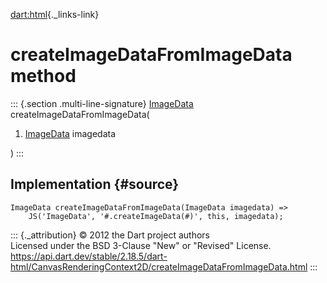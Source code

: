 [dart:html](../../dart-html/dart-html-library){._links-link}

createImageDataFromImageData method
===================================

::: {.section .multi-line-signature}
[ImageData](../imagedata-class) createImageDataFromImageData(

1.  [ImageData](../imagedata-class) imagedata

)
:::

Implementation {#source}
--------------

``` {.language-dart data-language="dart"}
ImageData createImageDataFromImageData(ImageData imagedata) =>
    JS('ImageData', '#.createImageData(#)', this, imagedata);
```

::: {._attribution}
© 2012 the Dart project authors\
Licensed under the BSD 3-Clause \"New\" or \"Revised\" License.\
<https://api.dart.dev/stable/2.18.5/dart-html/CanvasRenderingContext2D/createImageDataFromImageData.html>
:::
